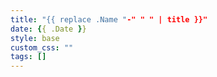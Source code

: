 ```yaml
---
title: "{{ replace .Name "-" " " | title }}"
date: {{ .Date }}
style: base
custom_css: ""
tags: []
---
```

